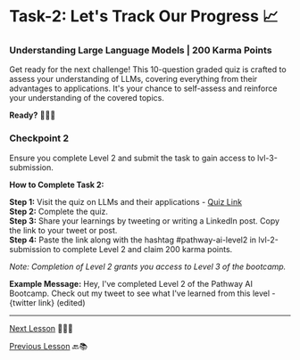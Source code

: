 # Task-2: Let's Track Our Progress 📈
### Understanding Large Language Models | 200 Karma Points

Get ready for the next challenge! This 10-question graded quiz is crafted to assess your understanding of LLMs, covering everything from their advantages to applications. It's your chance to self-assess and reinforce your understanding of the covered topics.

**Ready?** 🚀🤓📝

### Checkpoint 2

Ensure you complete Level 2 and submit the task to gain access to ⁠lvl-3-submission⁠.

**How to Complete Task 2:**

**Step 1:** Visit the quiz on LLMs and their applications - [Quiz Link](https://quizizz.com/join?gc=79648571)  
**Step 2:** Complete the quiz.  
**Step 3:** Share your learnings by tweeting or writing a LinkedIn post. Copy the link to your tweet or post.  
**Step 4:** Paste the link along with the hashtag #pathway-ai-level2 in ⁠lvl-2-submission to complete Level 2 and claim 200 karma points.

*Note: Completion of Level 2 grants you access to Level 3 of the bootcamp.*

**Example Message:**
Hey, I've completed Level 2 of the Pathway AI Bootcamp. Check out my tweet to see what I've learned from this level - {twitter link} (edited)

---

[Next Lesson](https://github.com/gtech-mulearn/Pathway-AI-Bootcamp/blob/main/Word%20Vectors%20Simplified%20Part-1.md) 📖👣🔜

[Previous Lesson](https://github.com/gtech-mulearn/Pathway-AI-Bootcamp/blob/main/Basic%20Of%20LLM%20Part-2.md) 🔙📚
